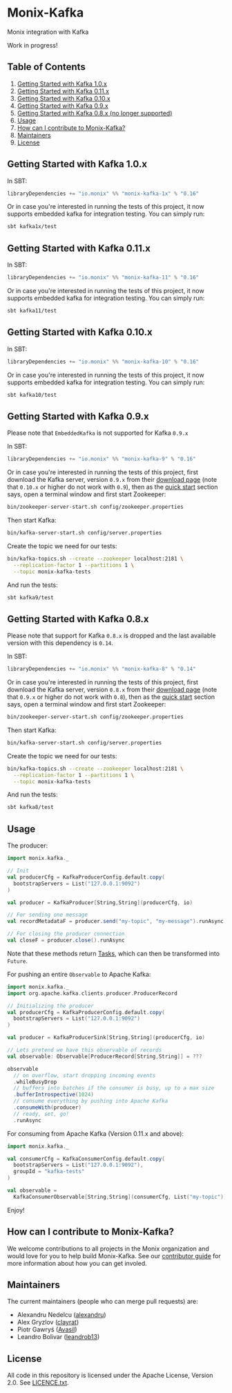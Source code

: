 # Monix-Kafka

Monix integration with Kafka

Work in progress!

## Table of Contents
1. [Getting Started with Kafka 1.0.x](#getting-started-with-kafka-10x)
2. [Getting Started with Kafka 0.11.x](#getting-started-with-kafka-011x)
3. [Getting Started with Kafka 0.10.x](#getting-started-with-kafka-010x)
4. [Getting Started with Kafka 0.9.x](#getting-started-with-kafka-09x)
5. [Getting Started with Kafka 0.8.x (no longer supported)](#getting-started-with-kafka-08x)
6. [Usage](#usage)
7. [How can I contribute to Monix-Kafka?](#how-can-i-contribute-to-monix-kafka?)
8. [Maintainers](#maintainers)
9. [License](#license)

## Getting Started with Kafka 1.0.x 

In SBT:

```scala
libraryDependencies += "io.monix" %% "monix-kafka-1x" % "0.16"
```

Or in case you're interested in running the tests of this project, it
now supports embedded kafka for integration testing. You can simply run:

```bash
sbt kafka1x/test
```

## Getting Started with Kafka 0.11.x

In SBT:

```scala
libraryDependencies += "io.monix" %% "monix-kafka-11" % "0.16"
```

Or in case you're interested in running the tests of this project, it
now supports embedded kafka for integration testing. You can simply run:

```bash
sbt kafka11/test
```

## Getting Started with Kafka 0.10.x

In SBT:

```scala
libraryDependencies += "io.monix" %% "monix-kafka-10" % "0.16"
```

Or in case you're interested in running the tests of this project, it
now supports embedded kafka for integration testing. You can simply run:

```bash
sbt kafka10/test
```

## Getting Started with Kafka 0.9.x

Please note that `EmbeddedKafka` is not supported for Kafka `0.9.x`

In SBT:

```scala
libraryDependencies += "io.monix" %% "monix-kafka-9" % "0.16"
```

Or in case you're interested in running the tests of this project,
first download the Kafka server, version `0.9.x` from their 
[download page](https://kafka.apache.org/downloads.html) (note that
`0.10.x` or higher do not work with `0.9`), then as the
[quick start](https://kafka.apache.org/090/documentation.html#quickstart)
section says, open a terminal window and first start Zookeeper:

```bash
bin/zookeeper-server-start.sh config/zookeeper.properties
```

Then start Kafka:

```bash
bin/kafka-server-start.sh config/server.properties
```

Create the topic we need for our tests:

```bash
bin/kafka-topics.sh --create --zookeeper localhost:2181 \
  --replication-factor 1 --partitions 1 \
  --topic monix-kafka-tests
```

And run the tests:

```bash
sbt kafka9/test
```

## Getting Started with Kafka 0.8.x

Please note that support for Kafka `0.8.x` is dropped and the last available version with this dependency is `0.14`.

In SBT:

```scala
libraryDependencies += "io.monix" %% "monix-kafka-8" % "0.14"
```

Or in case you're interested in running the tests of this project,
first download the Kafka server, version `0.8.x` from their 
[download page](https://kafka.apache.org/downloads.html) (note that
`0.9.x` or higher do not work with `0.8`), then as the
[quick start](https://kafka.apache.org/082/documentation.html#quickstart)
section says, open a terminal window and first start Zookeeper:

```bash
bin/zookeeper-server-start.sh config/zookeeper.properties
```

Then start Kafka:

```bash
bin/kafka-server-start.sh config/server.properties
```

Create the topic we need for our tests:

```bash
bin/kafka-topics.sh --create --zookeeper localhost:2181 \
  --replication-factor 1 --partitions 1 \
  --topic monix-kafka-tests
```

And run the tests:

```bash
sbt kafka8/test
```

## Usage

The producer:

```scala
import monix.kafka._

// Init
val producerCfg = KafkaProducerConfig.default.copy(
  bootstrapServers = List("127.0.0.1:9092")
)

val producer = KafkaProducer[String,String](producerCfg, io)

// For sending one message
val recordMetadataF = producer.send("my-topic", "my-message").runAsync

// For closing the producer connection
val closeF = producer.close().runAsync
```

Note that these methods return [Tasks](https://monix.io/docs/2x/eval/task.html),
which can then be transformed into `Future`.

For pushing an entire `Observable` to Apache Kafka:

```scala
import monix.kafka._
import org.apache.kafka.clients.producer.ProducerRecord

// Initializing the producer
val producerCfg = KafkaProducerConfig.default.copy(
  bootstrapServers = List("127.0.0.1:9092")
)

val producer = KafkaProducerSink[String,String](producerCfg, io)

// Lets pretend we have this observable of records
val observable: Observable[ProducerRecord[String,String]] = ???

observable
  // on overflow, start dropping incoming events
  .whileBusyDrop
  // buffers into batches if the consumer is busy, up to a max size
  .bufferIntrospective(1024)
  // consume everything by pushing into Apache Kafka
  .consumeWith(producer)
  // ready, set, go!
  .runAsync
```

For consuming from Apache Kafka (Version 0.11.x and above):

```scala
import monix.kafka._

val consumerCfg = KafkaConsumerConfig.default.copy( 
  bootstrapServers = List("127.0.0.1:9092"),
  groupId = "kafka-tests"
)

val observable = 
  KafkaConsumerObservable[String,String](consumerCfg, List("my-topic"))
```

Enjoy! 

## How can I contribute to Monix-Kafka?

We welcome contributions to all projects in the Monix organization and would love 
for you to help build Monix-Kafka. See our [contributor guide](./CONTRIBUTING.md) for
more information about how you can get involed.

## Maintainers

The current maintainers (people who can merge pull requests) are:

- Alexandru Nedelcu ([alexandru](https://github.com/alexandru))
- Alex Gryzlov ([clayrat](https://github.com/clayrat))
- Piotr Gawryś ([Avasil](https://github.com/Avasil))
- Leandro Bolivar ([leandrob13](https://github.com/leandrob13))

## License

All code in this repository is licensed under the Apache License,
Version 2.0.  See [LICENCE.txt](./LICENSE.txt).
